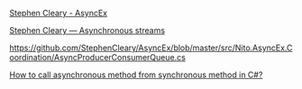 [Stephen Cleary - AsyncEx](https://www.youtube.com/watch?v=qXqUUmkaPzU)

[Stephen Cleary — Asynchronous streams](https://www.youtube.com/watch?v=-Tq4wLyen7Q)

https://github.com/StephenCleary/AsyncEx/blob/master/src/Nito.AsyncEx.Coordination/AsyncProducerConsumerQueue.cs

[How to call asynchronous method from synchronous method in C#?](https://stackoverflow.com/questions/9343594/how-to-call-asynchronous-method-from-synchronous-method-in-c)
